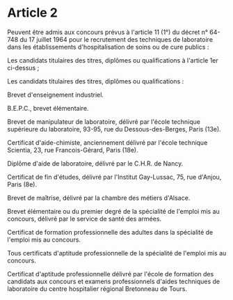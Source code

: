 # Article 2

Peuvent être admis aux concours prévus à l'article 11 (1°) du décret n° 64-748 du 17 juillet 1964 pour le recrutement des techniques de laboratoire dans les établissements d'hospitalisation de soins ou de cure publics :

Les candidats titulaires des titres, diplômes ou qualifications à l'article 1er ci-dessus ;

Les candidats titulaires des titres, diplômes ou qualifications :

Brevet d'enseignement industriel.

B.E.P.C., brevet élémentaire.

Brevet de manipulateur de laboratoire, délivré par l'école technique supérieure du laboratoire, 93-95, rue du Dessous-des-Berges, Paris (13e).

Certificat d'aide-chimiste, anciennement délivré par l'école technique Scientia, 23, rue Francois-Gérard, Paris (18e).

Diplôme d'aide de laboratoire, délivré par le C.H.R. de Nancy.

Certificat de fin d'études, délivré par l'Institut Gay-Lussac, 75, rue d'Anjou, Paris (8e).

Brevet de maîtrise, délivré par la chambre des métiers d'Alsace.

Brevet élémentaire ou du premier degré de la spécialité de l'emploi mis au concours, délivré par le service de santé des armées.

Certificat de formation professionnelle des adultes dans la spécialité de l'emploi mis au concours.

Tous certificats d'aptitude professionnelle de la spécialité de l'emploi mis au concours.

Certificat d'aptitude professionnelle délivré par l'école de formation des candidats aux concours et examens professionnels d'aides techniques de laboratoire du centre hospitalier régional Bretonneau de Tours.
